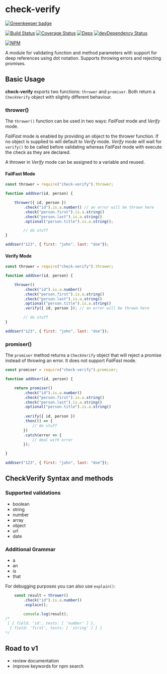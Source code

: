# check-verify

[![Greenkeeper badge](https://badges.greenkeeper.io/midknight41/check-verify.svg)](https://greenkeeper.io/)

[![Build Status](https://travis-ci.org/midknight41/check-verify.svg?branch=master)](https://travis-ci.org/midknight41/check-verify) [![Coverage Status](https://coveralls.io/repos/github/midknight41/check-verify/badge.svg?branch=master)](https://coveralls.io/github/midknight41/check-verify?branch=master)
[![Deps](https://david-dm.org/midknight41/check-verify.svg)](https://david-dm.org/midknight41/check-verify#info=dependencies) [![devDependency Status](https://david-dm.org/midknight41/check-verify/dev-status.svg)](https://david-dm.org/midknight41/check-verify#info=devDependencies)

[![NPM](https://nodei.co/npm/check-verify.png?downloads=true)](https://www.npmjs.com/package/check-verify/)

A module for validating function and method parameters with support for deep references using dot notation. Supports throwing errors and rejecting promises.

## Basic Usage

**check-verify** exports two functions: ```thrower``` and ```promiser```. Both return a ```CheckVerify``` object with slightly different behaviour.

### thrower()

The ```thrower()``` function can be used in two ways: *FailFast* mode and *Verify* mode.

*FailFast* mode is enabled by providing an object to the thrower function. If no object is supplied to will default to *Verify* mode. *Verify* mode will wait for ```verify()``` to be called before validating whereas *FailFast* mode with execute the check as they are declared.

A thrower in *Verify* mode can be assigned to a variable and reused.

#### FailFast Mode

```js
const thrower = require("check-verify").thrower;

function addUser(id, person) {

	thrower({ id, person })
		.check("id").is.a.number() // an error will be thrown here
		.check("person.first").is.a.string()
		.check("person.last").is.a.string()
		.optional("person.title").is.a.string();

		// do stuff
}

addUser("123", { first: "john", last: "doe"});
```

#### Verify Mode

```js
const thrower = require("check-verify").thrower;

function addUser(id, person) {

	thrower()
		.check("id").is.a.number()
		.check("person.first").is.a.string()
		.check("person.last").is.a.string()
		.optional("person.title").is.a.string()
		.verify({ id, person }); // an error will be thrown here

		// do stuff
}

addUser("123", { first: "john", last: "doe"});
```

### promiser()

The ```promiser``` method returns a ```CheckVerify``` object that will reject a promise instead of throwing an error. It does not support *FailFast* mode.

```js
const promiser = require("check-verify").promiser;

function addUser(id, person) {

	return promiser()
		.check("id").is.a.number()
		.check("person.first").is.a.string()
		.check("person.last").is.a.string()
		.optional("person.title").is.a.string()
		
		.verify({ id, person })
		.then(() => {
			// do stuff
		})
		.catch(error => {
			// deal with error
		});

}

addUser("123", { first: "john", last: "doe"});
```

## CheckVerify Syntax and methods

### Supported validations
- boolean
- string
- number
- array
- object
- url
- date

### Additional Grammar
- a
- an
- is
- that

For debugging purposes you can also use ```explain()```:

```js
	const result = thrower()
		.check("id").is.a.number()
		.explain();

		console.log(result);
/*
 [ { field: 'id', tests: [ 'number' ] },
  { field: 'first', tests: [ 'string' ] } ]
*/
```

## Road to v1

- review documentation
- improve keywords for npm search
